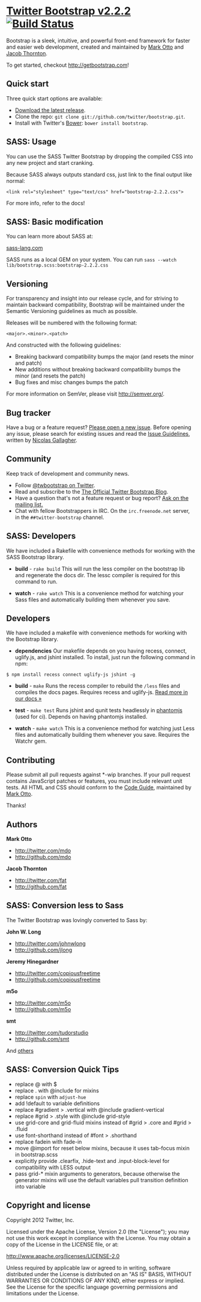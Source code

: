 # [Twitter Bootstrap v2.2.2](http://twitter.github.com/bootstrap) [![Build Status](https://secure.travis-ci.org/twitter/bootstrap.png)](http://travis-ci.org/twitter/bootstrap)

Bootstrap is a sleek, intuitive, and powerful front-end framework for faster and easier web development, created and maintained by [Mark Otto](http://twitter.com/mdo) and [Jacob Thornton](http://twitter.com/fat).

To get started, checkout http://getbootstrap.com!



## Quick start

Three quick start options are available:

* [Download the latest release](https://github.com/twitter/bootstrap/zipball/master).
* Clone the repo: `git clone git://github.com/twitter/bootstrap.git`.
* Install with Twitter's [Bower](http://twitter.github.com/bower): `bower install bootstrap`.



## SASS: Usage

You can use the SASS Twitter Bootstrap by dropping the compiled CSS into any new project and start cranking.

Because SASS always outputs standard css, just link to the final output like normal:

`<link rel="stylesheet" type="text/css" href="bootstrap-2.2.2.css">`

For more info, refer to the docs!



## SASS: Basic modification

You can learn more about SASS at:

[sass-lang.com](http://sass-lang.com)

SASS runs as a local GEM on your system. You can run `sass --watch lib/bootstrap.scss:bootstrap-2.2.2.css`



## Versioning

For transparency and insight into our release cycle, and for striving to maintain backward compatibility, Bootstrap will be maintained under the Semantic Versioning guidelines as much as possible.

Releases will be numbered with the following format:

`<major>.<minor>.<patch>`

And constructed with the following guidelines:

* Breaking backward compatibility bumps the major (and resets the minor and patch)
* New additions without breaking backward compatibility bumps the minor (and resets the patch)
* Bug fixes and misc changes bumps the patch

For more information on SemVer, please visit http://semver.org/.



## Bug tracker

Have a bug or a feature request? [Please open a new issue](https://github.com/twitter/bootstrap/issues). Before opening any issue, please search for existing issues and read the [Issue Guidelines](https://github.com/necolas/issue-guidelines), written by [Nicolas Gallagher](https://github.com/necolas/).



## Community

Keep track of development and community news.

* Follow [@twbootstrap on Twitter](http://twitter.com/twbootstrap).
* Read and subscribe to the [The Official Twitter Bootstrap Blog](http://blog.getbootstrap.com).
* Have a question that's not a feature request or bug report? [Ask on the mailing list.](http://groups.google.com/group/twitter-bootstrap)
* Chat with fellow Bootstrappers in IRC. On the `irc.freenode.net` server, in the `##twitter-bootstrap` channel.



## SASS: Developers

We have included a Rakefile with convenience methods for working with the SASS Bootstrap library.

+ **build** - `rake build`
This will run the less compiler on the bootstrap lib and regenerate the docs dir.
The lessc compiler is required for this command to run.

+ **watch** - `rake watch`
This is a convenience method for watching your Sass files and automatically building them whenever you save.



## Developers

We have included a makefile with convenience methods for working with the Bootstrap library.

+ **dependencies**
Our makefile depends on you having recess, connect, uglify.js, and jshint installed. To install, just run the following command in npm:

```
$ npm install recess connect uglify-js jshint -g
```

+ **build** - `make`
Runs the recess compiler to rebuild the `/less` files and compiles the docs pages. Requires recess and uglify-js. <a href="http://twitter.github.com/bootstrap/extend.html#compiling">Read more in our docs &raquo;</a>

+ **test** - `make test`
Runs jshint and qunit tests headlessly in [phantomjs](http://code.google.com/p/phantomjs/) (used for ci). Depends on having phantomjs installed.

+ **watch** - `make watch`
This is a convenience method for watching just Less files and automatically building them whenever you save. Requires the Watchr gem.



## Contributing

Please submit all pull requests against *-wip branches. If your pull request contains JavaScript patches or features, you must include relevant unit tests. All HTML and CSS should conform to the [Code Guide](http://github.com/mdo/code-guide), maintained by [Mark Otto](http://github.com/mdo).

Thanks!



## Authors

**Mark Otto**

+ http://twitter.com/mdo
+ http://github.com/mdo

**Jacob Thornton**

+ http://twitter.com/fat
+ http://github.com/fat



## SASS: Conversion less to Sass

The Twitter Bootstrap was lovingly converted to Sass by:

**John W. Long**

+ http://twitter.com/johnwlong
+ http://github.com/jlong

**Jeremy Hinegardner**

+ http://twitter.com/copiousfreetime
+ http://github.com/copiousfreetime

**m5o**

+ http://twitter.com/m5o
+ http://github.com/m5o

**smt**

+ http://twitter.com/tudorstudio
+ http://github.com/smt

And [others](https://github.com/jlong/sass-twitter-bootstrap/contributors)



## SASS: Conversion Quick Tips

* replace @ with $
* replace . with @include for mixins
* replace `spin` with `adjust-hue`
* add !default to variable definitions
* replace #gradient > .vertical with @include gradient-vertical
* replace #grid > .style with @include grid-style
* use grid-core and grid-fluid mixins instead of #grid > .core and #grid > .fluid
* use font-shorthand instead of #font > .shorthand
* replace fadein with fade-in
* move @import for reset below mixins, because it uses tab-focus mixin in bootstrap.scss
* explicitly provide .clearfix, .hide-text and .input-block-level for compatibility with LESS output
* pass grid-* mixin arguments to generators, because otherwise the generator mixins will use the default variables pull transition definition into variable



## Copyright and license

Copyright 2012 Twitter, Inc.

Licensed under the Apache License, Version 2.0 (the "License");
you may not use this work except in compliance with the License.
You may obtain a copy of the License in the LICENSE file, or at:

   http://www.apache.org/licenses/LICENSE-2.0

Unless required by applicable law or agreed to in writing, software
distributed under the License is distributed on an "AS IS" BASIS,
WITHOUT WARRANTIES OR CONDITIONS OF ANY KIND, either express or implied.
See the License for the specific language governing permissions and
limitations under the License.
